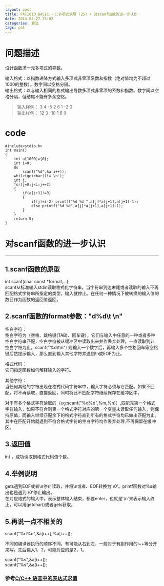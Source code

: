 ```yaml
---
layout: post
title: PAT1010 BASIC:一元多项式求导 (25) + 对scanf函数的进一步认识
date: 2014-04-27 23:02
categories: 算法
tags: pat
---
```


# 问题描述
设计函数求一元多项式的导数。

输入格式：以指数递降方式输入多项式非零项系数和指数（绝对值均为不超过1000的整数）。数字间以空格分隔。  
输出格式：以与输入相同的格式输出导数多项式非零项的系数和指数。数字间以空格分隔，但结尾不能有多余空格。

>输入样例： 
3 4 -5 2 6 1 -2 0  
输出样例：
12 3 -10 1 6 0


# code
```
#include<stdio.h>
int main()
{
	int a[1000]={0};
	int i=0;
	do
		scanf("%d",&a[i++]);
	while(getchar()!='\n');
	int j;
	for(j=0;j<i;j+=2)
	{
		if(a[j+1]!=0)
		{
			if(j!=i-2) printf("%d %d ",a[j]*a[j+1],a[j+1]-1);
			else printf("%d %d",a[j]*a[j+1],a[j+1]-1);
		}
	}
	return 0;
}
```


# 对scanf函数的进一步认识
---
## 1.scanf函数的原型

int scanf(char const  *format,...)  
scanf从标准输入stdin读取格式化字符串，当字符串到达末尾或者读取的输入不再匹配格式字符串所指定的类型，输入就停止。在任何一种情况下被转换的输入值的数目作为函数的返回值返回。

## 2.scanf函数的format参数："d%d\t  \n"

空白字符：  
空白字符为（空格、跳格键(TAB)、回车键），它们与输入中任意的一种或者多种空白字符串匹配，空白字符被从缓冲区中读取出来并作丢弃处理，一直读取到非 空白字符为止。scanf("%d\t\n") 则输入一个数字后，再输入多个空格回车等空格键后然提示输入，那么直到输入其他字符并遇到\n或EOF为止。

格式代码：  
它们指定函数如何解释输入的字符。

其他字符：  
当任何其他的字符出现在格式代码字符串中，输入字符必须与它匹配。如果不匹配，将不再读取，直接返回，同时将此不匹配字符继续保存在缓冲区中。

对于有多个格式字符读取的（eg:scanf("%d%d",%m,%n)）,匹配完第一个格式字符输入，如果不符合则第一个格式字符对应的第一个变量未读取任何输入，则保持原值，而输入继续匹配余下的格式字符直到所有的格式字符均已做出匹配为止。其中在匹配开始就遇到不符合格式字符的空白字符均作丢弃处理,不再保留在缓冲区。

## 3.返回值

int ，成功读取到格式代码值个数。

## 4.举例说明

     
gets遇到EOF或者\n停止读取，并将\n或者、EOF转换为'\0'。printf函数对%s输出也是遇到'\0'停止输出。  
在对应格式的输入中，表示整体输入结束，都要enter，也就是'\n'来表示输入终止，可以用getchar()或者gets获取。

    
## 5.再说一点不相关的

scanf("%d%d",&a[i++],%a[i++]);

不同的编译器执行的顺序不同，有可能从右到左，一般对于有副作用的i++等分开来写。先后输入1，2，可能对应的是2，1。

scanf("%s",&a[i++]);  
scanf("%s",&a[i++]);

### 参考[C/C++ 语言中的表达式求值](http://bbs.csdn.NET/topics/370153775)


